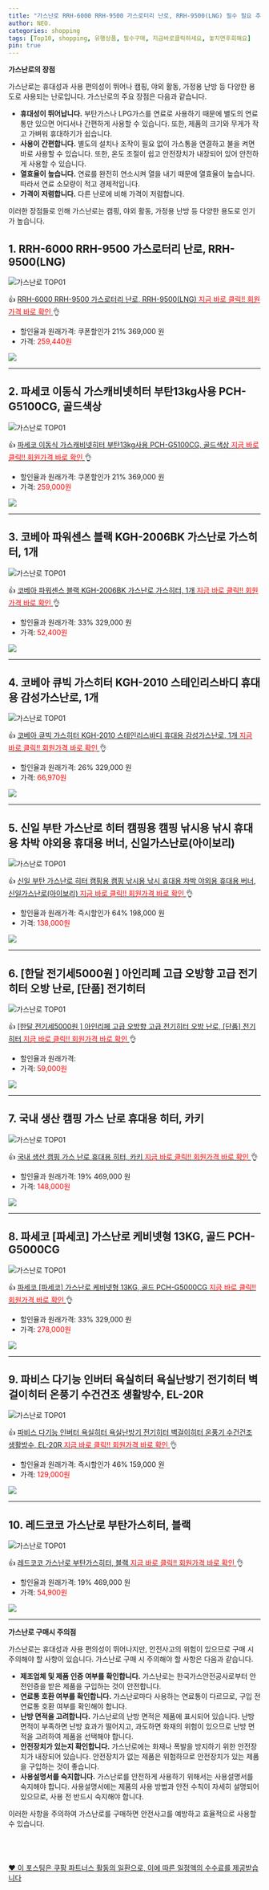 ```yaml
---
title: "가스난로 RRH-6000 RRH-9500 가스로터리 난로, RRH-9500(LNG) 필수 필요 추천 제품 비교 최저 가격 비교 장점 구매 후기 구매평"
author: NEO.
categories: shopping
tags: [Top10, shopping, 유행상품, 필수구매, 지금바로클릭하세요, 놓치면후회해요]
pin: true
---
```

**가스난로의 장점**

가스난로는 휴대성과 사용 편의성이 뛰어나 캠핑, 야외 활동, 가정용 난방 등 다양한 용도로 사용되는 난로입니다. 가스난로의 주요 장점은 다음과 같습니다.

* **휴대성이 뛰어납니다.** 부탄가스나 LPG가스를 연료로 사용하기 때문에 별도의 연료통만 있으면 어디서나 간편하게 사용할 수 있습니다. 또한, 제품의 크기와 무게가 작고 가벼워 휴대하기가 쉽습니다.
* **사용이 간편합니다.** 별도의 설치나 조작이 필요 없이 가스통을 연결하고 불을 켜면 바로 사용할 수 있습니다. 또한, 온도 조절이 쉽고 안전장치가 내장되어 있어 안전하게 사용할 수 있습니다.
* **열효율이 높습니다.** 연료를 완전히 연소시켜 열을 내기 때문에 열효율이 높습니다. 따라서 연료 소모량이 적고 경제적입니다.
* **가격이 저렴합니다.** 다른 난로에 비해 가격이 저렴합니다.

이러한 장점들로 인해 가스난로는 캠핑, 야외 활동, 가정용 난방 등 다양한 용도로 인기가 높습니다.

   

## 1. RRH-6000 RRH-9500 가스로터리 난로, RRH-9500(LNG)

![가스난로 TOP01](https://thumbnail9.coupangcdn.com/thumbnails/remote/490x490ex/image/vendor_inventory/5e79/6322caac5501d8265dd8b04d04ed71463da74142a7222f6bd46546240a3c.jpg)


👍 [RRH-6000 RRH-9500 가스로터리 난로, RRH-9500(LNG) <font color=red> 지금 바로 클릭!! 회원가격 바로 확인 </font> ](https://link.coupang.com/re/AFFSDP?lptag=AF3617701&subid=GithubCoopas&pageKey=7677833990&traceid=V0-153&itemId=20499486223&vendorItemId=5506057373) 👌 


- 할인율과 원래가격: 쿠폰할인가 21%  369,000   원
- 가격: <span style='color:red'>259,440원</span>

[![](/discount_price.png)](https://link.coupang.com/re/AFFSDP?lptag=AF3617701&subid=GithubCoopas&pageKey=7677833990&traceid=V0-153&itemId=20499486223&vendorItemId=5506057373)

---


   

## 2. 파세코 이동식 가스캐비넷히터 부탄13kg사용 PCH-G5100CG, 골드색상

![가스난로 TOP01](https://thumbnail6.coupangcdn.com/thumbnails/remote/490x490ex/image/vendor_inventory/8677/38c3568c819a60994e93175acede0ede2781c28df39db48fcac50258c5c1.png)


👍 [파세코 이동식 가스캐비넷히터 부탄13kg사용 PCH-G5100CG, 골드색상 <font color=red> 지금 바로 클릭!! 회원가격 바로 확인 </font> ](https://link.coupang.com/re/AFFSDP?lptag=AF3617701&subid=GithubCoopas&pageKey=148728556&traceid=V0-153&itemId=430099003&vendorItemId=87973142424) 👌 


- 할인율과 원래가격: 쿠폰할인가 21%  369,000   원
- 가격: <span style='color:red'>259,000원</span>

[![](/discount_price.png)](https://link.coupang.com/re/AFFSDP?lptag=AF3617701&subid=GithubCoopas&pageKey=148728556&traceid=V0-153&itemId=430099003&vendorItemId=87973142424)

---


   

## 3. 코베아 파워센스 블랙 KGH-2006BK 가스난로 가스히터, 1개

![가스난로 TOP01](https://thumbnail7.coupangcdn.com/thumbnails/remote/490x490ex/image/vendor_inventory/98b9/91305c896ac87470fc0038b7c2d88763e00b560e9886e3271d3ac196df1a.jpg)


👍 [코베아 파워센스 블랙 KGH-2006BK 가스난로 가스히터, 1개 <font color=red> 지금 바로 클릭!! 회원가격 바로 확인 </font> ](https://link.coupang.com/re/AFFSDP?lptag=AF3617701&subid=GithubCoopas&pageKey=1365625286&traceid=V0-153&itemId=2397690533&vendorItemId=71984653199) 👌 


- 할인율과 원래가격: 33%  329,000   원
- 가격: <span style='color:red'>52,400원</span>

[![](/discount_price.png)](https://link.coupang.com/re/AFFSDP?lptag=AF3617701&subid=GithubCoopas&pageKey=1365625286&traceid=V0-153&itemId=2397690533&vendorItemId=71984653199)

---


   

## 4. 코베아 큐빅 가스히터 KGH-2010 스테인리스바디 휴대용 감성가스난로, 1개

![가스난로 TOP01](https://thumbnail8.coupangcdn.com/thumbnails/remote/490x490ex/image/vendor_inventory/b087/951df45cb3ef057f143fa565c3766f6a7af8be3df424c7377cbafcf51c5c.jpg)


👍 [코베아 큐빅 가스히터 KGH-2010 스테인리스바디 휴대용 감성가스난로, 1개 <font color=red> 지금 바로 클릭!! 회원가격 바로 확인 </font> ](https://link.coupang.com/re/AFFSDP?lptag=AF3617701&subid=GithubCoopas&pageKey=7230481779&traceid=V0-153&itemId=18345655532&vendorItemId=84018909526) 👌 


- 할인율과 원래가격: 26%  329,000   원
- 가격: <span style='color:red'>66,970원</span>

[![](/discount_price.png)](https://link.coupang.com/re/AFFSDP?lptag=AF3617701&subid=GithubCoopas&pageKey=7230481779&traceid=V0-153&itemId=18345655532&vendorItemId=84018909526)

---


   

## 5. 신일 부탄 가스난로 히터 캠핑용 캠핑 낚시용 낚시 휴대용 차박 야외용 휴대용 버너, 신일가스난로(아이보리)

![가스난로 TOP01](https://thumbnail7.coupangcdn.com/thumbnails/remote/490x490ex/image/vendor_inventory/3fb7/791ba756b061089f79c99165b17f2c85b7709602f96961ae6811898bf94f.jpg)


👍 [신일 부탄 가스난로 히터 캠핑용 캠핑 낚시용 낚시 휴대용 차박 야외용 휴대용 버너, 신일가스난로(아이보리) <font color=red> 지금 바로 클릭!! 회원가격 바로 확인 </font> ](https://link.coupang.com/re/AFFSDP?lptag=AF3617701&subid=GithubCoopas&pageKey=7623730553&traceid=V0-153&itemId=20218121266&vendorItemId=87307785551) 👌 


- 할인율과 원래가격: 즉시할인가 64%  198,000   원
- 가격: <span style='color:red'>138,000원</span>

[![](/discount_price.png)](https://link.coupang.com/re/AFFSDP?lptag=AF3617701&subid=GithubCoopas&pageKey=7623730553&traceid=V0-153&itemId=20218121266&vendorItemId=87307785551)

---


   

## 6. [한달 전기세5000원 ] 아인리페 고급 오방향 고급 전기히터 오방 난로, [단품] 전기히터

![가스난로 TOP01](https://thumbnail6.coupangcdn.com/thumbnails/remote/490x490ex/image/vendor_inventory/7d2d/ff60a214d01a95ddc5b364e436757a57a7034e50850e73d5559074799feb.png)


👍 [[한달 전기세5000원 ] 아인리페 고급 오방향 고급 전기히터 오방 난로, [단품] 전기히터 <font color=red> 지금 바로 클릭!! 회원가격 바로 확인 </font> ](https://link.coupang.com/re/AFFSDP?lptag=AF3617701&subid=GithubCoopas&pageKey=7707721095&traceid=V0-153&itemId=20653096996&vendorItemId=87726075288) 👌 


- 할인율과 원래가격: 
- 가격: <span style='color:red'>59,000원</span>

[![](/discount_price.png)](https://link.coupang.com/re/AFFSDP?lptag=AF3617701&subid=GithubCoopas&pageKey=7707721095&traceid=V0-153&itemId=20653096996&vendorItemId=87726075288)

---


   

## 7. 국내 생산 캠핑 가스 난로 휴대용 히터, 카키

![가스난로 TOP01](https://thumbnail9.coupangcdn.com/thumbnails/remote/490x490ex/image/vendor_inventory/f30b/bbdd04e69a3bf3a1f51f7d54213f67ce5d2b6ca38ecd320ed86da9c44559.jpg)


👍 [국내 생산 캠핑 가스 난로 휴대용 히터, 카키 <font color=red> 지금 바로 클릭!! 회원가격 바로 확인 </font> ](https://link.coupang.com/re/AFFSDP?lptag=AF3617701&subid=GithubCoopas&pageKey=7672274450&traceid=V0-153&itemId=20470197606&vendorItemId=87307318900) 👌 


- 할인율과 원래가격: 19%  469,000   원
- 가격: <span style='color:red'>148,000원</span>

[![](/discount_price.png)](https://link.coupang.com/re/AFFSDP?lptag=AF3617701&subid=GithubCoopas&pageKey=7672274450&traceid=V0-153&itemId=20470197606&vendorItemId=87307318900)

---


   

## 8. 파세코 [파세코] 가스난로 케비넷형 13KG, 골드 PCH-G5000CG

![가스난로 TOP01](https://thumbnail9.coupangcdn.com/thumbnails/remote/490x490ex/image/vendor_inventory/images/2018/10/24/14/3/8846dd73-f51c-479e-a649-9d86a1f6bbee.jpg)


👍 [파세코 [파세코] 가스난로 케비넷형 13KG, 골드 PCH-G5000CG <font color=red> 지금 바로 클릭!! 회원가격 바로 확인 </font> ](https://link.coupang.com/re/AFFSDP?lptag=AF3617701&subid=GithubCoopas&pageKey=144152289&traceid=V0-153&itemId=430034287&vendorItemId=4060240112) 👌 


- 할인율과 원래가격: 33%  329,000   원
- 가격: <span style='color:red'>278,000원</span>

[![](/discount_price.png)](https://link.coupang.com/re/AFFSDP?lptag=AF3617701&subid=GithubCoopas&pageKey=144152289&traceid=V0-153&itemId=430034287&vendorItemId=4060240112)

---


   

## 9. 파비스 다기능 인버터 욕실히터 욕실난방기 전기히터 벽걸이히터 온풍기 수건건조 생활방수, EL-20R

![가스난로 TOP01](https://thumbnail8.coupangcdn.com/thumbnails/remote/490x490ex/image/vendor_inventory/d5d6/7d1555a733bd23c6814b08915bc5ec8e9cf65628334cdea2fe6d260cdb96.jpg)


👍 [파비스 다기능 인버터 욕실히터 욕실난방기 전기히터 벽걸이히터 온풍기 수건건조 생활방수, EL-20R <font color=red> 지금 바로 클릭!! 회원가격 바로 확인 </font> ](https://link.coupang.com/re/AFFSDP?lptag=AF3617701&subid=GithubCoopas&pageKey=7087184549&traceid=V0-153&itemId=20421326561&vendorItemId=87502889951) 👌 


- 할인율과 원래가격: 즉시할인가 46%  159,000   원
- 가격: <span style='color:red'>129,000원</span>

[![](/discount_price.png)](https://link.coupang.com/re/AFFSDP?lptag=AF3617701&subid=GithubCoopas&pageKey=7087184549&traceid=V0-153&itemId=20421326561&vendorItemId=87502889951)

---


   

## 10. 레드코코 가스난로 부탄가스히터, 블랙

![가스난로 TOP01](https://thumbnail9.coupangcdn.com/thumbnails/remote/490x490ex/image/vendor_inventory/eef5/81004316afd06cb075ce81adee57d52aed8702800c4247f997c48fe603ef.jpg)


👍 [레드코코 가스난로 부탄가스히터, 블랙 <font color=red> 지금 바로 클릭!! 회원가격 바로 확인 </font> ](https://link.coupang.com/re/AFFSDP?lptag=AF3617701&subid=GithubCoopas&pageKey=7568380895&traceid=V0-153&itemId=19953919175&vendorItemId=87256178261) 👌 


- 할인율과 원래가격: 19%  469,000   원
- 가격: <span style='color:red'>54,900원</span>

[![](/discount_price.png)](https://link.coupang.com/re/AFFSDP?lptag=AF3617701&subid=GithubCoopas&pageKey=7568380895&traceid=V0-153&itemId=19953919175&vendorItemId=87256178261)

---
**가스난로 구매시 주의점**

가스난로는 휴대성과 사용 편의성이 뛰어나지만, 안전사고의 위험이 있으므로 구매 시 주의해야 할 사항이 있습니다. 가스난로 구매 시 주의해야 할 사항은 다음과 같습니다.

* **제조업체 및 제품 인증 여부를 확인합니다.** 가스난로는 한국가스안전공사로부터 안전인증을 받은 제품을 구입하는 것이 안전합니다.
* **연료통 호환 여부를 확인합니다.** 가스난로마다 사용하는 연료통이 다르므로, 구입 전 연료통 호환 여부를 확인해야 합니다.
* **난방 면적을 고려합니다.** 가스난로의 난방 면적은 제품에 표시되어 있습니다. 난방 면적이 부족하면 난방 효과가 떨어지고, 과도하면 화재의 위험이 있으므로 난방 면적을 고려하여 제품을 선택해야 합니다.
* **안전장치가 있는지 확인합니다.** 가스난로에는 화재나 폭발을 방지하기 위한 안전장치가 내장되어 있습니다. 안전장치가 없는 제품은 위험하므로 안전장치가 있는 제품을 구입하는 것이 좋습니다.
* **사용설명서를 숙지합니다.** 가스난로를 안전하게 사용하기 위해서는 사용설명서를 숙지해야 합니다. 사용설명서에는 제품의 사용 방법과 안전 수칙이 자세히 설명되어 있으므로, 사용 전 반드시 숙지해야 합니다.

이러한 사항을 주의하여 가스난로를 구매하면 안전사고를 예방하고 효율적으로 사용할 수 있습니다.<br><br><br><br><br> [ ❤  이 포스팅은 쿠팡 파트너스 활동의 일환으로, 이에 따른 일정액의 수수료를 제공받습니다](https://link.coupang.com/a/bcEFyh)